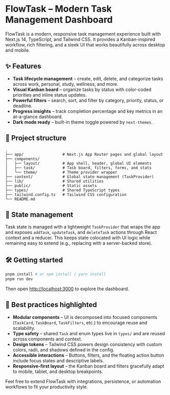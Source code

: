 # FlowTask – Modern Task Management Dashboard

FlowTask is a modern, responsive task management experience built with Next.js 14, TypeScript, and Tailwind CSS. It provides a Kanban-inspired workflow, rich filtering, and a sleek UI that works beautifully across desktop and mobile.

## ✨ Features

- **Task lifecycle management** – create, edit, delete, and categorize tasks across work, personal, study, wellness, and more.
- **Visual Kanban board** – organize tasks by status with color-coded priorities and inline status updates.
- **Powerful filters** – search, sort, and filter by category, priority, status, or deadline.
- **Progress insights** – track completion percentage and key metrics in an at-a-glance dashboard.
- **Dark mode ready** – built-in theme toggle powered by `next-themes`.

## 🧱 Project structure

```
.
├── app/                 # Next.js App Router pages and global layout
├── components/
│   ├── layout/          # App shell, header, global UI elements
│   ├── task/            # Task board, filters, forms, and stats
│   └── theme/           # Theme provider wrapper
├── context/             # Global state management (TaskProvider)
├── lib/                 # Shared utilities
├── public/              # Static assets
├── types/               # Shared TypeScript types
├── tailwind.config.ts   # Tailwind CSS configuration
└── README.md
```

## 🧠 State management

Task state is managed with a lightweight `TaskProvider` that wraps the app and exposes `addTask`, `updateTask`, and `deleteTask` actions through React context and a reducer. This keeps state colocated with UI logic while remaining easy to extend (e.g., replacing with a server-backed store).

## 🛠️ Getting started

```bash
pnpm install # or npm install / yarn install
pnpm run dev
```

Then open [http://localhost:3000](http://localhost:3000) to explore the dashboard.

## 🧭 Best practices highlighted

- **Modular components** – UI is decomposed into focused components (`TaskCard`, `TaskBoard`, `TaskFilters`, etc.) to encourage reuse and scalability.
- **Type safety** – shared `Task` and enum types live in `types/` and are reused across components and context.
- **Design tokens** – Tailwind CSS powers design consistency with custom colors, radii, and shadows defined in the config.
- **Accessible interactions** – Buttons, filters, and the floating action button include focus states and descriptive labels.
- **Responsive-first layout** – the Kanban board and filters gracefully adapt to mobile, tablet, and desktop breakpoints.

Feel free to extend FlowTask with integrations, persistence, or automation workflows to fit your productivity style.
